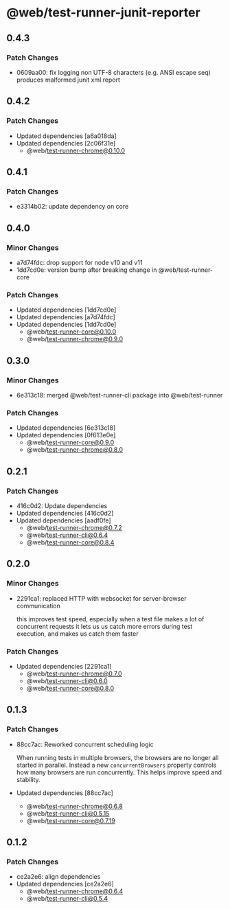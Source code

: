 # @web/test-runner-junit-reporter

## 0.4.3

### Patch Changes

- 0609aa00: fix logging non UTF-8 characters (e.g. ANSI escape seq) produces malformed junit xml report

## 0.4.2

### Patch Changes

- Updated dependencies [a6a018da]
- Updated dependencies [2c06f31e]
  - @web/test-runner-chrome@0.10.0

## 0.4.1

### Patch Changes

- e3314b02: update dependency on core

## 0.4.0

### Minor Changes

- a7d74fdc: drop support for node v10 and v11
- 1dd7cd0e: version bump after breaking change in @web/test-runner-core

### Patch Changes

- Updated dependencies [1dd7cd0e]
- Updated dependencies [a7d74fdc]
- Updated dependencies [1dd7cd0e]
  - @web/test-runner-core@0.10.0
  - @web/test-runner-chrome@0.9.0

## 0.3.0

### Minor Changes

- 6e313c18: merged @web/test-runner-cli package into @web/test-runner

### Patch Changes

- Updated dependencies [6e313c18]
- Updated dependencies [0f613e0e]
  - @web/test-runner-core@0.9.0
  - @web/test-runner-chrome@0.8.0

## 0.2.1

### Patch Changes

- 416c0d2: Update dependencies
- Updated dependencies [416c0d2]
- Updated dependencies [aadf0fe]
  - @web/test-runner-chrome@0.7.2
  - @web/test-runner-cli@0.6.4
  - @web/test-runner-core@0.8.4

## 0.2.0

### Minor Changes

- 2291ca1: replaced HTTP with websocket for server-browser communication

  this improves test speed, especially when a test file makes a lot of concurrent requests
  it lets us us catch more errors during test execution, and makes us catch them faster

### Patch Changes

- Updated dependencies [2291ca1]
  - @web/test-runner-chrome@0.7.0
  - @web/test-runner-cli@0.6.0
  - @web/test-runner-core@0.8.0

## 0.1.3

### Patch Changes

- 88cc7ac: Reworked concurrent scheduling logic

  When running tests in multiple browsers, the browsers are no longer all started in parallel. Instead a new `concurrentBrowsers` property controls how many browsers are run concurrently. This helps improve speed and stability.

- Updated dependencies [88cc7ac]
  - @web/test-runner-chrome@0.6.8
  - @web/test-runner-cli@0.5.15
  - @web/test-runner-core@0.7.19

## 0.1.2

### Patch Changes

- ce2a2e6: align dependencies
- Updated dependencies [ce2a2e6]
  - @web/test-runner-chrome@0.6.4
  - @web/test-runner-cli@0.5.4
